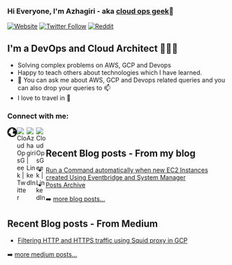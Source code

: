 ### Hi Everyone, I'm Azhagiri - aka [cloud ops geek](https://cloudopsgeek.in "CloudOpsGeek.in")👋
[![Website](https://img.shields.io/website?down_color=red&down_message=offline&label=CloudOpsGeek.in&style=for-the-badge&up_color=green&up_message=up&url=https%3A%2F%2Fcloudopsgeek.in)](https://cloudopsgeek.in) 
[![Twitter Follow](https://img.shields.io/twitter/follow/cloudopsgeek?color=yellowgreen&label=follow%20me%20on%20twitter&style=for-the-badge)](https://twitter.com/cloudopsgeek)
[![Reddit ](https://img.shields.io/reddit/user-karma/combined/TheCloudOpsGeek?label=Reddit%20Karma&logo=reddit&style=for-the-badge)](https://www.reddit.com/user/TheCloudOpsGeek)


## I'm a DevOps and Cloud Architect 👨🏻‍💻

- Solving complex problems on AWS, GCP and Devops
- Happy to teach others about technologies which I have learned.
- :speech_balloon: You can ask me about AWS, GCP and Devops related queries and you can also drop your queries to :mailbox:
- I love to travel in  :mountain_railway:

### Connect with me:

[<img align="left" alt="cloudopsgeek.in" width="22px" src="https://raw.githubusercontent.com/iconic/open-iconic/master/svg/globe.svg" />](https://cloudopsgeek.in)
[<img align="left" alt="CloudOpsGeek | Twitter" width="22px" src="https://cdn.jsdelivr.net/npm/simple-icons@v3/icons/twitter.svg" />](https://twitter.com/cloudopsgeek)
[<img align="left" alt="Azhagiri | LinkedIn" width="22px" src="https://cdn.jsdelivr.net/npm/simple-icons@v3/icons/linkedin.svg" />](https://www.linkedin.com/in/azhagiri/)
[<img align="left" alt="CloudOpsGeek | LinkedIn" width="22px" src="https://cdn.jsdelivr.net/npm/simple-icons@v3/icons/medium.svg" />](https://medium.com/@cloudopsgeek)
<br />

##  Recent Blog posts - From my blog

<!-- BLOG-POST-LIST:START -->
- [Run a Command automatically when new EC2 Instances created Using Eventbridge and System Manager](https://cloudopsgeek.in/run-a-command-automatically-when-new-ec2-instances-created-using-eventbridge-and-system-manager/)
- [Posts Archive](https://cloudopsgeek.in/archive/)
<!-- BLOG-POST-LIST:END -->

➡️ [more blog posts...](https://cloudopsgeek.in)

## Recent Blog posts - From Medium
<!-- MEDIUM-POST-LIST:START -->
- [Filtering HTTP and HTTPS traffic using Squid proxy in GCP](https://medium.com/searce/filtering-http-and-https-traffic-using-squid-proxy-acbd7bd921b6?source=rss-1e6d7ee589e4------2)
<!-- MEDIUM-POST-LIST:END -->

➡️ [more medium posts...](https://medium.com/@cloudopsgeek)

